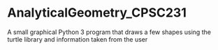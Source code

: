 # AnalyticalGeometry_CPSC231
A small graphical Python 3 program that draws a few shapes using the turtle library and information taken from the user
